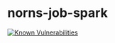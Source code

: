 # norns-job-spark
[![Known Vulnerabilities](https://snyk.io//test/github/NornsLab/norns-job/badge.svg?targetFile=norns-job-spark/build.gradle)](https://snyk.io//test/github/NornsLab/norns-job?targetFile=norns-job-spark/build.gradle)
